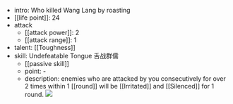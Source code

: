 - intro: Who killed Wang Lang by roasting
- [[life point]]: 24
- attack
	- [[attack power]]: 2
	- [[attack range]]: 1
- talent: [[Toughness]]
- skill: Undefeatable Tongue 舌战群儒
	- [[passive skill]] 
	- point: - 
	- description: enemies who are attacked by you consecutively for over 2 times within 1 [[round]] will be [[Irritated]] and [[Silenced]] for 1 round.
  ![](https://imgsa.baidu.com/forum/w%3D580/sign=48e159db526034a829e2b889fb1149d9/3467f3dde71190efa7024205c01b9d16fffa60c6.jpg)
